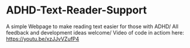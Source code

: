 # ADHD-Text-Reader-Support
A simple Webpage to make reading text easier for those with ADHD/
All feedback and development ideas welcome/
Video of code in actiom here: https://youtu.be/xzJJvVZufP4

